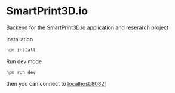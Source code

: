 # SmartPrint3D.io

Backend for the SmartPrint3D.io application and reserarch project

Installation

```javascript
npm install
```

Run dev mode

```javascript
npm run dev
```

then you can connect to [localhost:8082!](http://localhost:8082/)
